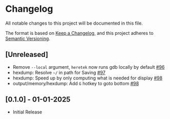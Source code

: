 # Changelog
All notable changes to this project will be documented in this file.

The format is based on [Keep a Changelog](https://keepachangelog.com/en/1.0.0/),
and this project adheres to [Semantic Versioning](https://semver.org/spec/v2.0.0.html).

## [Unreleased]
- Remove `--local` argument, `heretek` now runs gdb locally by default [#96](https://github.com/wcampbell0x2a/heretek/pull/96)
- hexdump: Resolve `~/` in path for Saving [#97](https://github.com/wcampbell0x2a/heretek/pull/97)
- hexdump: Speed up by only computing what is needed for display [#98](https://github.com/wcampbell0x2a/heretek/pull/98)
- output/memory/hexdump: Add `G` hotkey to goto bottom [#98](https://github.com/wcampbell0x2a/heretek/pull/98)

## [0.1.0] - 01-01-2025
- Initial Release
